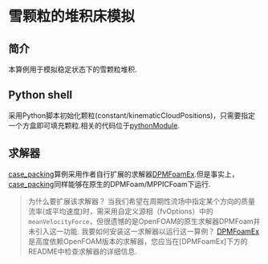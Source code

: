 # 雪颗粒的堆积床模拟

## 简介

本算例用于模拟稳定状态下的雪颗粒堆积.

## Python shell

采用Python脚本初始化颗粒(constant/kinematicCloudPositions)，只需要指定一个方盒即可填充颗粒.相关的代码位于[pythonModule](../pythonModule).

## 求解器

[case_packing](.)算例采用作者自行扩展的求解器[DPMFoamEx](http://github.com/fightingxiaoxiao/DPMFoamEx/).但是事实上，[case_packing](.)同样能够在原生的DPMFoam/MPPICFoam下运行.
> 为什么要扩展该求解器？
当我们希望在周期性流场中指定某个方向的质量流率(或平均速度)时，需采用自定义源相（fvOptions）中的`meanVelocityForce`，但很遗憾的是OpenFOAM的原生求解器DPMFoam并未引入这一功能.
> 我要如何安装这一求解器以运行这一算例？
[DPMFoamEx](http://github.com/fightingxiaoxiao/DPMFoamEx/)是高度依赖OpenFOAM版本的求解器，您应当在[DPMFoamEx]下方的README中检查求解器的详细信息.
